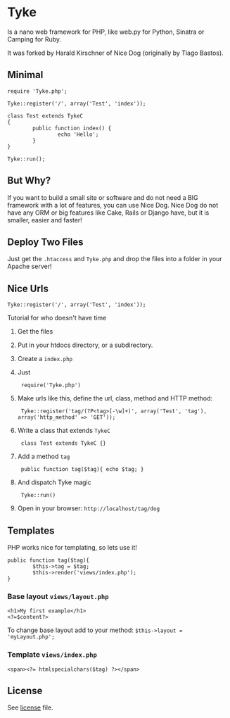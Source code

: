 Tyke
===

Is a nano web framework for PHP, like web.py for Python, Sinatra or Camping for Ruby.

It was forked by Harald Kirschner of Nice Dog (originally by Tiago Bastos).

Minimal
---

	require 'Tyke.php';
	
	Tyke::register('/', array('Test', 'index'));
	
	class Test extends TykeC
	{
			public function index() {
					echo 'Hello';
			}
	}
	
	Tyke::run();

But Why?
---

If you want to build a small site or software and do not need a BIG framework with a lot of features, you can use Nice Dog. Nice Dog do not have any ORM or big features like Cake, Rails or Django have, but it is smaller, easier and faster!

Deploy Two Files
---

Just get the `.htaccess` and `Tyke.php` and drop the files into a folder in your Apache server!

Nice Urls
---

	Tyke::register('/', array('Test', 'index'));

Tutorial for who doesn't have time

1. Get the files
2. Put in your htdocs directory, or a subdirectory.
3. Create a `index.php`
4. Just
	
		require('Tyke.php')

5. Make urls like this, define the url, class, method and HTTP method:
	
		Tyke::register('tag/(?P<tag>[-\w]+)', array('Test', 'tag'), array('http_method' => 'GET'));

6. Write a class that extends `TykeC`
	
		class Test extends TykeC {}

7. Add a method `tag`
	
		public function tag($tag){ echo $tag; }

8. And dispatch Tyke magic
	
		Tyke::run()

9. Open in your browser: `http://localhost/tag/dog`

Templates
---

PHP works nice for templating, so lets use it!

	public function tag($tag){
			$this->tag = $tag; 
			$this->render('views/index.php');
	}

### Base layout `views/layout.php`

	<h1>My first example</h1>
	<?=$content?>

To change base layout add to your method: `$this->layout = 'myLayout.php';`

### Template `views/index.php`

	<span><?= htmlspecialchars($tag) ?></span>

License
---

See [license](master/license) file.
